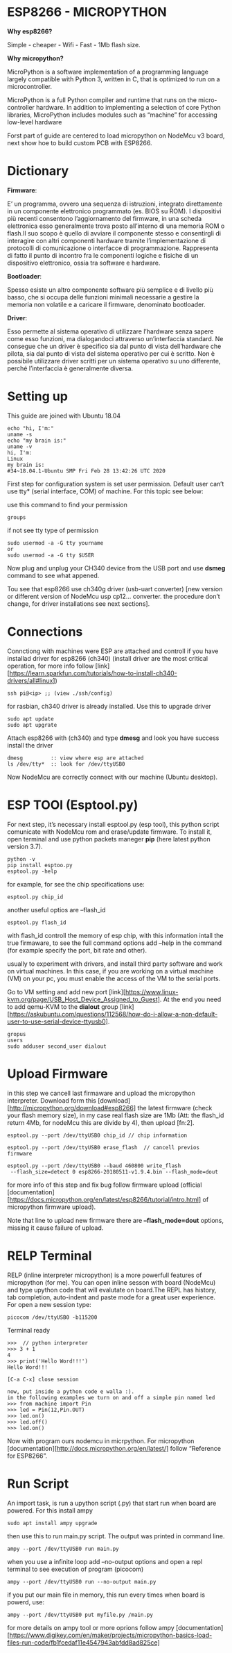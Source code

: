 # ESP8266 - MICROPYTHON

**Why esp8266?**

Simple - cheaper - Wifi - Fast - 1Mb flash size.

**Why micropython?**

MicroPython is a software implementation of a programming language largely compatible with Python 3, written in C, that is optimized to run on a microcontroller.

MicroPython is a full Python compiler and runtime that runs on the micro-controller hardware. In addition to implementing a selection of core Python libraries, MicroPython includes modules such as “machine” for accessing low-level hardware

Forst part of guide are centered to load micropython on NodeMcu v3 board, next show hoe to build custom PCB with ESP8266.

# Dictionary

**Firmware**:

E’ un programma, ovvero una sequenza di istruzioni, integrato direttamente in un componente elettronico programmato (es. BIOS su ROM). I dispositivi più recenti consentono l’aggiornamento del firmware, in una scheda elettronica esso generalmente trova posto all’interno di una memoria ROM o flash.Il suo scopo è quello di avviare il componente stesso e consentirgli di interagire con altri componenti hardware tramite l’implementazione di protocolli di comunicazione o interfacce di programmazione. Rappresenta di fatto il punto di incontro fra le componenti logiche e fisiche di un dispositivo elettronico, ossia tra software e hardware.

**Bootloader**:

Spesso esiste un altro componente software più semplice e di livello più basso, che si occupa delle funzioni minimali necessarie a gestire la memoria non volatile e a caricare il firmware, denominato bootloader.

**Driver**:

Esso permette al sistema operativo di utilizzare l’hardware senza sapere come esso funzioni, ma dialogandoci attraverso un’interfaccia standard. Ne consegue che un driver è specifico sia dal punto di vista dell’hardware che pilota, sia dal punto di vista del sistema operativo per cui è scritto. Non è possibile utilizzare driver scritti per un sistema operativo su uno differente, perché l’interfaccia è generalmente diversa.


# Setting up

This guide are joined with Ubuntu 18.04

```
echo "hi, I'm:"
uname -s
echo "my brain is:"
uname -v
hi, I'm:
Linux
my brain is:
#34~18.04.1-Ubuntu SMP Fri Feb 28 13:42:26 UTC 2020
```

First step for configuration system is set user permission. Default user can’t use tty* (serial interface, COM) of machine. For this topic see below:

use this command to find your permission

```
groups
```

if not see tty type of permission

```
sudo usermod -a -G tty yourname
or
sudo usermod -a -G tty $USER
```
Now plug and unplug your CH340 device from the USB port and use **dsmeg** command to see what appened.

Tou see that esp8266 use ch340g driver (usb-uart converter) [new version or different version of NodeMcu usp cp12… converter. the procedure don’t change, for driver installations see next sections].

# Connections

Connctiong with machines were ESP are attached and controll if you have installad driver for esp8266 (ch340) (install driver are the most critical operation, for more info follow [link][https://learn.sparkfun.com/tutorials/how-to-install-ch340-drivers/all#linux])

```
ssh pi@<ip> ;; (view ./ssh/config)
```

for rasbian, ch340 driver is already installed. Use this to upgrade driver

```
sudo apt update
sudo apt upgrate
```
Attach esp8266 with (ch340) and type **dmesg** and look you have success install the driver

```
dmesg         :: view where esp are attached
ls /dev/tty*  :: look for /dev/ttyUSB0
```

Now NodeMcu are correctly connect with our machine (Ubuntu desktop).


# ESP TOOl (Esptool.py)

For next step, it’s necessary install esptool.py (esp tool), this python script comunicate with NodeMcu rom and erase/update firmware. To install it, open terminal and use python packets maneger **pip** (here latest python version 3.7).

```
python -v 
pip install esptoo.py
esptool.py -help
```
for example, for see the chip specifications use:

```
esptool.py chip_id
```
another useful optios are –flash_id
```
esptool.py flash_id
```
with flash_id controll the memory of esp chip, with this information intall the true firmaware, to see the full command options add –help in the command (for example specify the port, bit rate and other).


usually to experiment with drivers, and install third party software and work on virtual machines. In this case, if you are working on a virtual machine (VM) on your pc, you must enable the access of the VM to the serial ports. 

Go to VM setting and add new port [link][https://www.linux-kvm.org/page/USB_Host_Device_Assigned_to_Guest]. At the end you need to add qemu-KVM to the **dialout** group [link][https://askubuntu.com/questions/112568/how-do-i-allow-a-non-default-user-to-use-serial-device-ttyusb0]. 

```
gropus
users
sudo adduser second_user dialout
```

# Upload Firmware

in this step we cancell last firmaware and upload the micropython interpreter. Download form this [download][http://micropython.org/download#esp8266] the latest firmware (check your flash memory size), in my case real flash size are 1Mb (Att: the flash_id return 4Mb, for nodeMcu this are divide by 4), then upload [fn:2].

```
esptool.py --port /dev/ttyUSB0 chip_id // chip information

esptool.py --port /dev/ttyUSB0 erase_flash  // cancell previos firmware

esptool.py --port /dev/ttyUSB0 --baud 460800 write_flash 
 --flash_size=detect 0 esp8266-20180511-v1.9.4.bin --flash_mode=dout 

```
for more info of this step and fix bug follow firmware upload (official [documentation][https://docs.micropython.org/en/latest/esp8266/tutorial/intro.html] of micropython firmware upload).

Note that line to upload new firmware there are **–flash_mode=dout** options, missing it cause failure of upload.


# RELP Terminal

RELP (inline interpreter micropython) is a more powerfull features of micropython (for me). You can open inline sesson with board (NodeMcu) and type upython code that will evalutate on board.The REPL has history, tab completion, auto-indent and paste mode for a great user experience. For open a new session type:

```
picocom /dev/ttyUSB0 -b115200
```

Terminal ready

```
>>>  // python interpreter
>>> 3 + 1 
4
>>> print('Hello Word!!!')
Hello Word!!!

[C-a C-x] close session

now, put inside a python code e walla :). 
in the following examples we turn on and off a simple pin named led
>>> from machine import Pin
>>> led = Pin(12,Pin.OUT)
>>> led.on()
>>> led.off()
>>> led.on()
```
Now with program ours nodemcu in micrpython. For micropython [documentation][http://docs.micropython.org/en/latest/] follow “Reference for ESP8266”.

# Run Script

An import task, is run a upython script (.py) that start run when board are powered. For this install ampy

```
sudo apt install ampy upgrade
```
then use this to run main.py script. The output was printed in command line.

```
ampy --port /dev/ttyUSB0 run main.py
```
when you use a infinite loop add –no-output options and open a repl terminal to see execution of program (picocom)

```
ampy --port /dev/ttyUSB0 run --no-output main.py
```
if you put our main file in memory, this run every times when board is powerd, use:

```
ampy --port /dev/ttyUSB0 put myfile.py /main.py
```
for more details on ampy tool or more oprions follow ampy [documentation][https://www.digikey.com/en/maker/projects/micropython-basics-load-files-run-code/fb1fcedaf11e4547943abfdd8ad825ce]

















